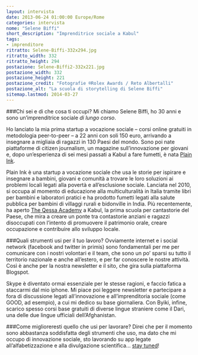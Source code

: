 ```yaml
---
layout: intervista
date: 2013-06-24 01:00:00 Europe/Rome
categories: intervista
nome: "Selene Biffi"
short_description: "Imprenditrice sociale a Kabul"
tags:
- imprenditore
ritratto: Selene-Biffi-332x294.jpg
ritratto_width: 332
ritratto_height: 294
postazione: Selene-Biffi2-332x221.jpg
postazione_width: 332
postazione_height: 221
postazione_credit: "Fotografie ®Rolex Awards / Reto Albertalli"
postazione_alt: "La scuola di storytelling di Selene Biffi"
sitemap.lastmod: 2014-03-27
---
```

###Chi sei e di che cosa ti occupi?
Mi chiamo Selene Biffi, ho 30 anni e sono un’imprenditrice sociale *di lungo corso*.

Ho lanciato la mia prima startup a vocazione sociale – corsi online gratuiti in metodologia peer-to-peer – a 22 anni con soli 150 euro, arrivando a insegnare a migliaia di ragazzi in 130 Paesi del mondo. Sono poi nate piattaforme di citizen journalism, un magazine sull’innovazione per giovani e, dopo un’esperienza di sei mesi passati a Kabul a fare fumetti, è nata [Plain Ink][1].

Plain Ink è una startup a vocazione sociale che usa le storie per ispirare e insegnare a bambini, giovani e comunità a trovare le loro soluzioni ai problemi locali legati alla povertà e all’esclusione sociale. Lanciata nel 2010, si occupa al momento di educazione alla multiculturalità in Italia tramite libri per bambini e laboratori pratici e ha prodotto fumetti legati alla salute pubblica per bambini di villaggi rurali e bidonville in India. Più recentemente, ha aperto [The Qessa Academy][2] a Kabul, la prima scuola per cantastorie del Paese, che mira a creare un ponte tra contastorie anziani e ragazzi disoccupati con l’intento di promuovere il patrimonio orale, creare occupazione e contribuire allo sviluppo locale.

###Quali strumenti usi per il tuo lavoro?
Ovviamente internet e i social network (facebook and twitter in primis) sono fondamentali per me per comunicare con i nostri volontari e il team, che sono un po’ sparsi su tutto il territorio nazionale e anche all’estero, e per far conoscere le nostre attività. Così è anche per la nostra newsletter e il sito, che gira sulla piattaforma Blogspot.

Skype è diventato ormai essenziale per le stesse ragioni, e faccio fatica a staccarmi dal mio iphone. Mi piace poi leggere newsletter e partecipare a fora di discussione legati all’innovazione e all’imprenditoria sociale (come GOOD, ad esempio), a cui mi dedico su base giornaliera. Con Byiki, infine, scarico spesso corsi base gratuiti di diverse lingue straniere come il Dari, una delle due lingue ufficiali dell’Afghanistan.

###Come miglioreresti quello che usi per lavorare?
Direi che per il momento sono abbastanza soddisfatta degli strumenti che uso, ma dato che mi occupo di innovazione sociale, sto lavorando su app legate all’alfabetizzazione e alla divulgazione scientifica... [stay tuned][3]!


[1]: http://www.plainink.org/ "Sito web Plain Ink"
[2]: http://www.qessaacademy.org/ "Sito web The Qessa Academy"
[3]: http://www.chefuturo.it/author/selene-biffi/ "Selene Biffi su CheFuturo!"